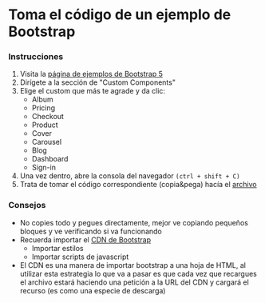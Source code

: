 # Toma el código de un ejemplo de Bootstrap

### Instrucciones

1. Visita la [página de ejemplos de Bootstrap 5](https://getbootstrap.com/docs/5.3/examples)
2. Dirígete a la sección de "Custom Components"
3. Elige el custom que más te agrade y da clic:
    - Album
    - Pricing
    - Checkout
    - Product
    - Cover
    - Carousel
    - Blog
    - Dashboard
    - Sign-in
4. Una vez dentro, abre la consola del navegador `(ctrl + shift + C)`
5. Trata de tomar el código correspondiente (copia&pega) hacía el [archivo](ejercicio.html)

### Consejos

* No copies todo y pegues directamente, mejor ve copiando pequeños bloques y ve verificando si va funcionando
* Recuerda importar el [CDN de Bootstrap](https://getbootstrap.com/docs/5.3/getting-started/introduction/)
    - Importar estilos
    - Importar scripts de javascript
* El CDN es una manera de importar bootstrap a una hoja de HTML, al utilizar esta estrategia lo que va a pasar es que cada vez que recargues el archivo estará haciendo una petición a la URL del CDN y cargará el recurso (es como una especie de descarga) 
